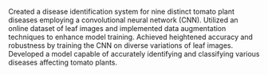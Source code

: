 Created a disease identification system for nine distinct tomato plant diseases employing a convolutional neural network (CNN).
Utilized an online dataset of leaf images and implemented data augmentation techniques to enhance model training.
Achieved heightened accuracy and robustness by training the CNN on diverse variations of leaf images.
Developed a  model capable of accurately identifying and classifying various diseases affecting tomato plants.




